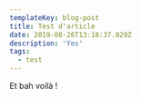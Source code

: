 ```yaml
---
templateKey: blog-post
title: Test d'article
date: 2019-08-26T13:18:37.829Z
description: 'Yes'
tags:
  - test
---
```

Et bah voilà !
